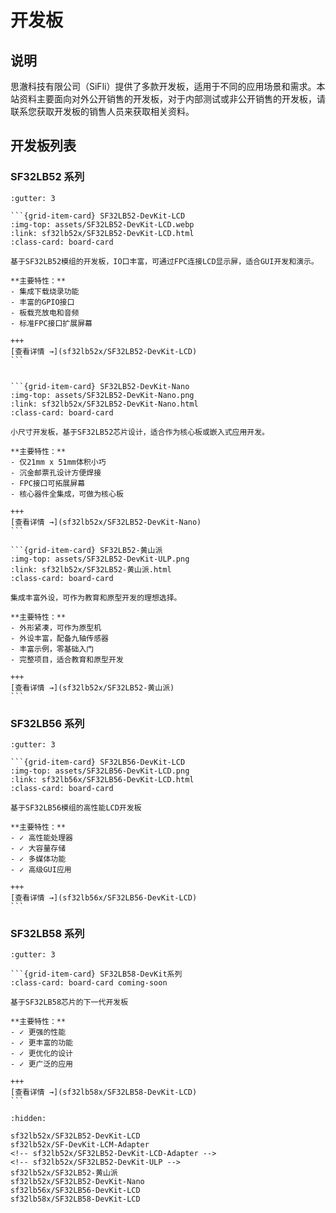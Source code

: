 # 开发板

## 说明

思澈科技有限公司（SiFli）提供了多款开发板，适用于不同的应用场景和需求。本站资料主要面向对外公开销售的开发板，对于内部测试或非公开销售的开发板，请联系您获取开发板的销售人员来获取相关资料。

## 开发板列表

### SF32LB52 系列

````{grid} 1 2 2 3
:gutter: 3

```{grid-item-card} SF32LB52-DevKit-LCD
:img-top: assets/SF32LB52-DevKit-LCD.webp
:link: sf32lb52x/SF32LB52-DevKit-LCD.html
:class-card: board-card

基于SF32LB52模组的开发板，IO口丰富，可通过FPC连接LCD显示屏，适合GUI开发和演示。

**主要特性：**
- 集成下载烧录功能
- 丰富的GPIO接口  
- 板载充放电和音频
- 标准FPC接口扩展屏幕

+++
[查看详情 →](sf32lb52x/SF32LB52-DevKit-LCD)
```


```{grid-item-card} SF32LB52-DevKit-Nano
:img-top: assets/SF32LB52-DevKit-Nano.png
:link: sf32lb52x/SF32LB52-DevKit-Nano.html
:class-card: board-card

小尺寸开发板，基于SF32LB52芯片设计，适合作为核心板或嵌入式应用开发。

**主要特性：**
- 仅21mm x 51mm体积小巧
- 沉金邮票孔设计方便焊接
- FPC接口可拓展屏幕
- 核心器件全集成，可做为核心板

+++
[查看详情 →](sf32lb52x/SF32LB52-DevKit-Nano)
```

```{grid-item-card} SF32LB52-黄山派
:img-top: assets/SF32LB52-DevKit-ULP.png
:link: sf32lb52x/SF32LB52-黄山派.html
:class-card: board-card

集成丰富外设，可作为教育和原型开发的理想选择。

**主要特性：**
- 外形紧凑，可作为原型机
- 外设丰富，配备九轴传感器
- 丰富示例，零基础入门
- 完整项目，适合教育和原型开发

+++
[查看详情 →](sf32lb52x/SF32LB52-黄山派)
```
````

### SF32LB56 系列

````{grid} 1 2 2 3
:gutter: 3

```{grid-item-card} SF32LB56-DevKit-LCD
:img-top: assets/SF32LB56-DevKit-LCD.png
:link: sf32lb56x/SF32LB56-DevKit-LCD.html
:class-card: board-card

基于SF32LB56模组的高性能LCD开发板

**主要特性：**
- ✓ 高性能处理器
- ✓ 大容量存储
- ✓ 多媒体功能
- ✓ 高级GUI应用

+++
[查看详情 →](sf32lb56x/SF32LB56-DevKit-LCD)
```
````

### SF32LB58 系列

````{grid} 1 2 2 3
:gutter: 3

```{grid-item-card} SF32LB58-DevKit系列
:class-card: board-card coming-soon

基于SF32LB58芯片的下一代开发板

**主要特性：**
- ✓ 更强的性能
- ✓ 更丰富的功能
- ✓ 更优化的设计
- ✓ 更广泛的应用

+++
[查看详情 →](sf32lb58x/SF32LB58-DevKit-LCD)
```
````

```{toctree}
:hidden:

sf32lb52x/SF32LB52-DevKit-LCD
sf32lb52x/SF-DevKit-LCM-Adapter
<!-- sf32lb52x/SF32LB52-DevKit-LCD-Adapter -->
<!-- sf32lb52x/SF32LB52-DevKit-ULP -->
sf32lb52x/SF32LB52-黄山派
sf32lb52x/SF32LB52-DevKit-Nano
sf32lb56x/SF32LB56-DevKit-LCD
sf32lb58x/SF32LB58-DevKit-LCD

```
